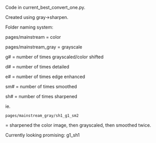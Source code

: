 Code in current_best_convert_one.py.

Created using gray->sharpen.

Folder naming system:

pages/mainstream = color

pages/mainstream_gray = grayscale

g# = number of times grayscaled/color shifted

d# = number of times detailed

e# = number of times edge enhanced

sm# = number of times smoothed

sh# = number of times sharpened

ie.

```
pages/mainstream_gray/sh1_g1_sm2
```

= sharpened the color image, then grayscaled, then smoothed twice.


Currently looking promising: g1_sh1
